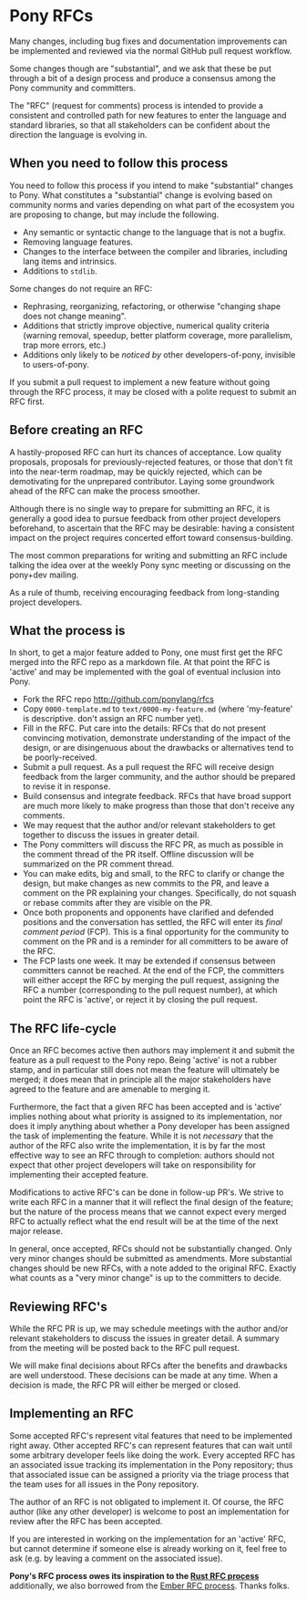 # Pony RFCs

Many changes, including bug fixes and documentation improvements can be implemented and reviewed via the normal GitHub pull request workflow.

Some changes though are "substantial", and we ask that these be put through a bit of a design process and produce a consensus among the Pony community and committers.

The "RFC" (request for comments) process is intended to provide a consistent and controlled path for new features to enter the language and standard libraries, so that all stakeholders can be confident about the direction the language is evolving in.

## When you need to follow this process

You need to follow this process if you intend to make "substantial" changes to Pony. What constitutes a "substantial" change is evolving based on community norms and varies depending on what part of the ecosystem you are proposing to change, but may include the following.

   - Any semantic or syntactic change to the language that is not a bugfix.
   - Removing language features.
   - Changes to the interface between the compiler and libraries, including lang items and intrinsics.
   - Additions to `stdlib`.

Some changes do not require an RFC:

   - Rephrasing, reorganizing, refactoring, or otherwise "changing shape does not change meaning".
   - Additions that strictly improve objective, numerical quality criteria (warning removal, speedup, better platform coverage, more parallelism, trap more errors, etc.)
   - Additions only likely to be _noticed by_ other developers-of-pony,
invisible to users-of-pony.

If you submit a pull request to implement a new feature without going
through the RFC process, it may be closed with a polite request to
submit an RFC first.

## Before creating an RFC

A hastily-proposed RFC can hurt its chances of acceptance. Low quality proposals, proposals for previously-rejected features, or those that don't fit into the near-term roadmap, may be quickly rejected, which can be demotivating for the unprepared contributor. Laying some groundwork ahead of the RFC can make the process smoother.

Although there is no single way to prepare for submitting an RFC, it is generally a good idea to pursue feedback from other project developers beforehand, to ascertain that the RFC may be desirable: having a consistent impact on the project requires concerted effort toward consensus-building.

The most common preparations for writing and submitting an RFC include talking the idea over at the weekly Pony sync meeting or discussing on the pony+dev mailing.

As a rule of thumb, receiving encouraging feedback from long-standing project developers.

## What the process is

In short, to get a major feature added to Pony, one must first get the RFC merged into the RFC repo as a markdown file. At that point the RFC is 'active' and may be implemented with the goal of eventual inclusion into Pony.

* Fork the RFC repo http://github.com/ponylang/rfcs
* Copy `0000-template.md` to `text/0000-my-feature.md` (where 'my-feature' is descriptive. don't assign an RFC number yet).
* Fill in the RFC. Put care into the details: RFCs that do not present convincing motivation, demonstrate understanding of the impact of the design, or are disingenuous about the drawbacks or alternatives tend to be poorly-received.
* Submit a pull request. As a pull request the RFC will receive design feedback from the larger community, and the author should be prepared to revise it in response.
* Build consensus and integrate feedback. RFCs that have broad support are much
more likely to make progress than those that don't receive any comments. 
* We may request that the author and/or relevant stakeholders to get together to discuss the issues in greater detail.
* The Pony committers will discuss the RFC PR, as much as possible in the comment thread of the PR itself. Offline discussion will be summarized on the PR comment thread.
* You can make edits, big and small, to the RFC to clarify or change the design, but make changes as new commits to the PR, and leave a comment on the PR explaining your changes. Specifically, do not squash or rebase commits after they are visible on the PR.
* Once both proponents and opponents have clarified and defended positions and the conversation has settled, the RFC will enter its *final comment period* (FCP). This is a final opportunity for the community to comment on the PR and is a reminder for all committers to be aware of the RFC.
* The FCP lasts one week. It may be extended if consensus between committers cannot be reached. At the end of the FCP,  the committers will either accept the RFC by merging the pull request, assigning the RFC a number (corresponding to the pull request number), at which point the RFC is 'active', or reject it by closing the pull request.

## The RFC life-cycle

Once an RFC becomes active then authors may implement it and submit the feature as a pull request to the Pony repo. Being 'active' is not a rubber stamp, and in particular still does not mean the feature will ultimately be merged; it does mean that in principle all the major stakeholders have agreed to the feature and are amenable to merging it.

Furthermore, the fact that a given RFC has been accepted and is 'active' implies nothing about what priority is assigned to its implementation, nor does it imply anything about whether a Pony developer has been assigned the task of implementing the feature. While it is not *necessary* that the author of the RFC also write the implementation, it is by far the most effective way to see an RFC through to completion: authors should not expect that other project developers will take on responsibility for implementing their accepted feature.

Modifications to active RFC's can be done in follow-up PR's. We strive to write each RFC in a manner that it will reflect the final design of the feature; but the nature of the process means that we cannot expect every merged RFC to actually reflect what the end result will be at the time of the next major release.

In general, once accepted, RFCs should not be substantially changed. Only very minor changes should be submitted as amendments. More substantial changes should be new RFCs, with a note added to the original RFC. Exactly what counts as a "very minor change" is up to the committers to decide. 

## Reviewing RFC's

While the RFC PR is up, we may schedule meetings with the author and/or relevant stakeholders to discuss the issues in greater detail. A summary from the meeting will be posted back to the RFC pull request.

We will make final decisions about RFCs after the benefits and drawbacks are well understood. These decisions can be made at any time. When a decision is made, the RFC PR will either be merged or closed.

## Implementing an RFC

Some accepted RFC's represent vital features that need to be implemented right away. Other accepted RFC's can represent features that can wait until some arbitrary developer feels like doing the work. Every accepted RFC has an associated issue tracking its implementation in the Pony repository; thus that associated issue can be assigned a priority via the triage process that the team uses for all issues in the Pony repository.

The author of an RFC is not obligated to implement it. Of course, the RFC author (like any other developer) is welcome to post an implementation for review after the RFC has been accepted.

If you are interested in working on the implementation for an 'active' RFC, but cannot determine if someone else is already working on it, feel free to ask (e.g. by leaving a comment on the associated issue).

**Pony's RFC process owes its inspiration to the [Rust RFC process]** additionally, we also borrowed from the [Ember RFC process]. Thanks folks.

[Rust RFC process]: https://github.com/rust-lang/rfcs
[Ember RFC process]: https://github.com/emberjs/rfcs
